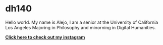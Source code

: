 # **dh140**
Hello world. My name is Alejo, I am a senior at the University of California Los Angeles Majoring in Philosophy and minorning in Digital Humanities. 

**[Click here to check out my instagram](https://www.instagram.com/afracing126/)**
